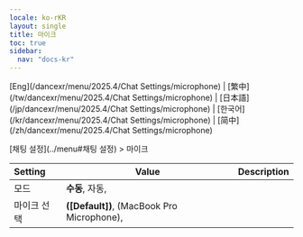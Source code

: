 ```yaml
---
locale: ko-rKR
layout: single
title: 마이크
toc: true
sidebar:
  nav: "docs-kr"
---
```

[Eng](/dancexr/menu/2025.4/Chat Settings/microphone) | [繁中](/tw/dancexr/menu/2025.4/Chat Settings/microphone) | [日本語](/jp/dancexr/menu/2025.4/Chat Settings/microphone) | [한국어](/kr/dancexr/menu/2025.4/Chat Settings/microphone) | [简中](/zh/dancexr/menu/2025.4/Chat Settings/microphone)

[채팅 설정](../menu#채팅 설정) > 마이크



| Setting | Value | Description |
| :--- | --- | :--- |
| 모드 | **수동**, 자동,  |  |
| 마이크 선택 | **([Default])**, (MacBook Pro Microphone),  |  |
